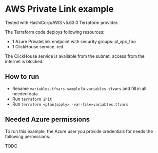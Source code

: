 # AWS Private Link example

Tested with HashiCorp/AWS v5.63.0 Terraform provider.

The Terraform code deploys following resources:

- 1 Azure PrivateLink endpoint with security groups: pl_vpc_foo
- 1 ClickHouse service: red

The ClickHouse service is available from the subnet, access from the internet is blocked.

## How to run

- Rename `variables.tfvars.sample` to `variables.tfvars` and fill in all needed data.
- Run `terraform init`
- Run `terraform <plan|apply> -var-file=variables.tfvars`

## Needed Azure permissions

To run this example, the Azure user you provide credentials for needs the following permissions:

TODO

